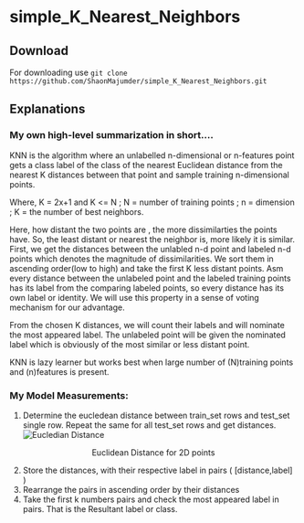 # simple_K_Nearest_Neighbors 
## Download 
For downloading use 
       `git clone https://github.com/ShaonMajumder/simple_K_Nearest_Neighbors.git` 
## Explanations
### My own high-level summarization in short....
KNN is the algorithm where an unlabelled n-dimensional or n-features
 point gets a class label of the class of the nearest Euclidean
 distance from the nearest K distances between that point and sample training n-dimensional
 points.

Where, K = 2x+1 and K <= N ; N = number of training points ; n = dimension ; K = the number of best neighbors.

Here, how distant the two points are , the more dissimilarties the points have.
So, the least distant or nearest the neighbor is, more likely it is similar.
First, we get the distances between the unlabled n-d point and labeled n-d points which denotes the magnitude of dissimilarities.
We sort them in ascending order(low to high) and take the first K less distant points.
Asm every distance between the unlabeled point and the labeled training points has its label from the comparing labeled points,
so every distance has its own label or identity. We will use this property in a sense of voting mechanism for our advantage.

From the chosen K distances, we will count their labels and will nominate the most appeared label.
The unlabeled point will be given the nominated label which is obviously of the most similar or less distant point.

KNN is lazy learner but works best when large number of (N)training points and (n)features is present.




### My Model Measurements:

1. Determine the eucledean distance between train_set rows and test_set single row. Repeat the same for all test_set rows 
and get distances.
![Eucledian Distance](https://github.com/ShaonMajumder/simple_K_Nearest_Neighbors/blob/master/pics/knn.png)
<p align="center">Euclidean Distance for 2D points</p>

2. Store the distances, with their respective label in pairs ( [distance,label] )
3. Rearrange the pairs in ascending order by their distances
4. Take the first k numbers pairs and check the most appeared label in pairs. That is the Resultant label or class.
